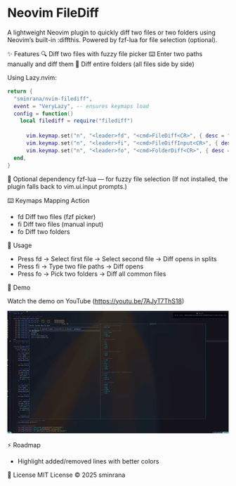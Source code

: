 # Neovim FileDiff

A lightweight Neovim plugin to quickly diff two files or two folders using Neovim’s built-in :diffthis.
Powered by fzf-lua for file selection (optional).

✨ Features
🔍 Diff two files with fuzzy file picker
⌨️ Enter two paths manually and diff them
📂 Diff entire folders (all files side by side)

Using Lazy.nvim:

```lua
return {
  "sminrana/nvim-filediff",
  event = "VeryLazy", -- ensures keymaps load
  config = function()
    local filediff = require("filediff")

      vim.keymap.set("n", "<leader>fd", "<cmd>FileDiff<CR>", { desc = "Diff two files" })
      vim.keymap.set("n", "<leader>fi", "<cmd>FileDiffInput<CR>", { desc = "Diff via input paths" })
      vim.keymap.set("n", "<leader>fo", "<cmd>FolderDiff<CR>", { desc = "Diff two folders" })
  end,
}
```

🔌 Optional dependency
fzf-lua — for fuzzy file selection
(If not installed, the plugin falls back to vim.ui.input prompts.)

⌨️ Keymaps Mapping Action

- <leader>fd Diff two files (fzf picker)
- <leader>fi Diff two files (manual input)
- <leader>fo Diff two folders

🚀 Usage

- Press <leader>fd → Select first file → Select second file → Diff opens in splits
- Press <leader>fi → Type two file paths → Diff opens
- Press <leader>fo → Pick two folders → Diff all common files

📸 Demo

Watch the demo on YouTube (https://youtu.be/7AJyT7ThS18)

![Watch the demo](demo.gif)

⚡ Roadmap

- Highlight added/removed lines with better colors

📝 License
MIT License © 2025 sminrana
